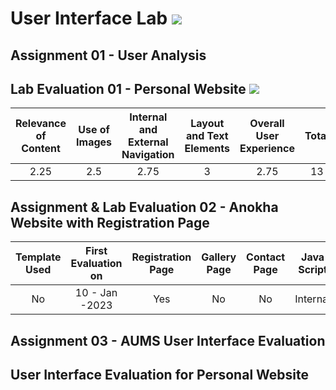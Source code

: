 # User Interface Lab ![](https://img.shields.io/badge/-Live-brightgreen)

## Assignment 01 - User Analysis 

## Lab Evaluation 01 - Personal Website ![](https://img.shields.io/badge/-Completed-brightgreen)

| Relevance of Content | Use of Images | Internal and External Navigation | Layout and Text Elements | Overall User Experience | Total | 
|:--------------------:|:-------------:|:--------------------------------:|:------------------------:|:-----------------------:|:-----:|
|        2.25          |       2.5     |                 2.75             |             3            |         2.75            |    13 |

## Assignment & Lab Evaluation 02 - Anokha Website with Registration Page

| Template Used | First Evaluation on |  Registration Page | Gallery Page | Contact Page | Java Script | Style Guide | Best Practices | 
|:-------------:|:-------------------:|:------------------:|:------------:|:------------:|:-----------:|:-----------:|:--------------:|
|     No        |   10 - Jan -2023    |     Yes            |      No      |      No      |  Internal   |    No       |       No       |

## Assignment 03 - AUMS User Interface Evaluation

## User Interface Evaluation for Personal Website

